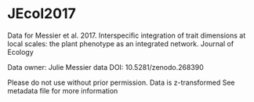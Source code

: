 # JEcol2017
Data for Messier et al. 2017. Interspecific integration of trait dimensions at local scales: the plant phenotype as an integrated network. Journal of Ecology

Data owner: Julie Messier
data DOI: 10.5281/zenodo.268390

Please do not use without prior permission. 
Data is z-transformed
See metadata file for more information
